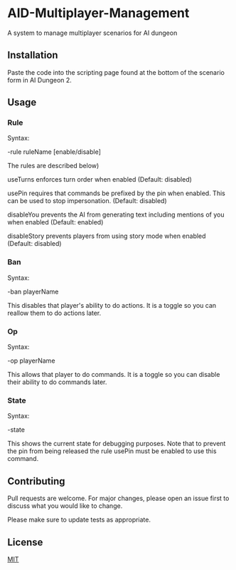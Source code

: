 # AID-Multiplayer-Management
A system to manage multiplayer scenarios for AI dungeon

## Installation 
Paste the code into the scripting page found at the bottom of the scenario form in AI Dungeon 2.

## Usage
### Rule
Syntax:

-rule ruleName [enable/disable]

The rules are described below)

useTurns enforces turn order when enabled (Default: disabled)

usePin requires that commands be prefixed by the pin when enabled.
This can be used to stop impersonation. (Default: disabled)

disableYou prevents the AI from generating text including mentions of you when enabled (Default: enabled)

disableStory prevents players from using story mode when enabled  (Default: disabled)
### Ban
Syntax:

-ban playerName

This disables that player's ability to do actions. It is a toggle so you can reallow them to do actions later.
### Op
Syntax:

-op playerName

This allows that player to do commands. It is a toggle so you can disable their ability to do commands later.
### State
Syntax:

-state

This shows the current state for debugging purposes. Note that to prevent the pin from being released the rule usePin must be enabled to use this command.
## Contributing
Pull requests are welcome. For major changes, please open an issue first to discuss what you would like to change.

Please make sure to update tests as appropriate.

## License
[MIT](https://choosealicense.com/licenses/mit/)
